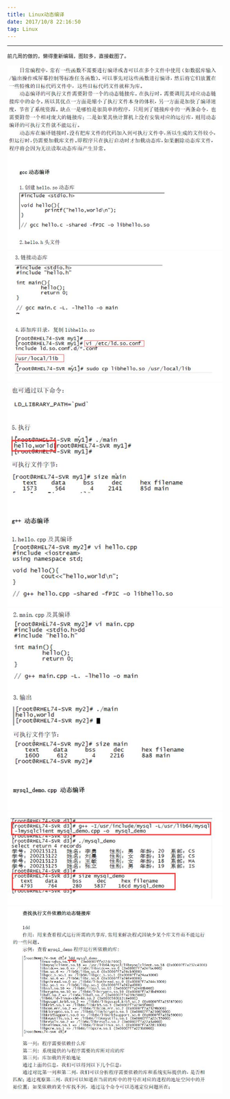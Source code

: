 ```yaml
---
title: Linux动态编译
date: 2017/10/8 22:16:50 
tag: Linux
---
```


---
    前几周的做的，懒得重新编辑，图较多，直接截图了。

![11][11]
![12][12]
![13][13]
![14][14]
![15][15]
![16][16]

[11]: Linux动态编译/11.jpg
[12]: Linux动态编译/12.jpg
[13]: Linux动态编译/13.jpg
[14]: Linux动态编译/14.jpg
[15]: Linux动态编译/15.jpg
[16]: Linux动态编译/16.jpg

